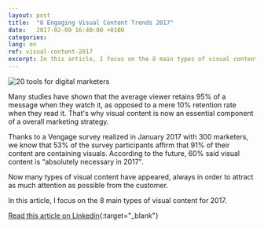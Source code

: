 ```yaml
---
layout: post
title:  "8 Engaging Visual Content Trends 2017"
date:   2017-02-09 16:40:00 +0100
categories: 
lang: en
ref: visual-content-2017
excerpt: In this article, I focus on the 8 main types of visual content for 2017.
---
```


![20 tools for digital marketers](https://media.licdn.com/mpr/mpr/AAEAAQAAAAAAAAfRAAAAJDNhZjZlOGRmLTNjNTAtNDllMi1hNmQ4LTg3ZjJhZjUwNGIzZA.jpg)


Many studies have shown that the average viewer retains 95% of a message when they watch it, as opposed to a mere 10% retention rate when they read it. That's why visual content is now an essential component of a overall marketing strategy.

Thanks to a Vengage survey realized in January 2017 with 300 marketers, we know that 53% of the survey participants affirm that 91% of their content are containing visuals. According to the future, 60% said visual content is “absolutely necessary in 2017".

Now many types of visual content have appeared, always in order to attract as much attention as possible from the customer. 

In this article, I focus on the 8 main types of visual content for 2017.

[Read this article on Linkedin](https://www.linkedin.com/pulse/8-engaging-visual-content-types-2017-pauline-argenson){:target="_blank"}
